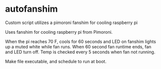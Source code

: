 # autofanshim
Custom script utilizes a pimoroni fanshim for cooling raspberry pi

Uses fanshim for cooling raspberry pi from Pimoroni.

When  the pi reaches 70 F, cools for 60 seconds and LED on fanshim lights up a muted white while fan runs. When 60 second fan runtime ends, fan and LED turn off. Temp is checked every 5 seconds when fan not running.

Make file executable, and schedule to run at boot. 

